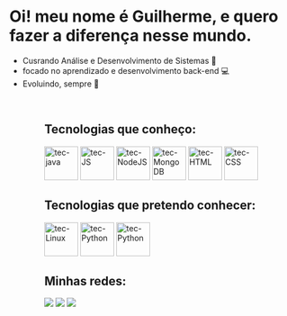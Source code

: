 # Oi! meu nome é Guilherme, e quero fazer a diferença nesse mundo.

- Cusrando Análise e Desenvolvimento de Sistemas 🚀 
- focado no aprendizado e desenvolvimento back-end 💻
- Evoluindo, sempre 💪     
<br>

<div style="display:flex; justify-content: space-around; flex-flow: row wrap;">


  <div>
    <div>
        <h2>Tecnologias que conheço:</h3>
            <p>
              <img alt="tec-java" width="60" src="https://cdn.jsdelivr.net/gh/devicons/devicon/icons/java/java-original.svg"/>
              <img alt="tec-JS" width="60" src="https://cdn.jsdelivr.net/gh/devicons/devicon/icons/javascript/javascript-original.svg">
              <img alt="tec-NodeJS" width="60" src="https://cdn.jsdelivr.net/gh/devicons/devicon/icons/nodejs/nodejs-plain.svg"/>
              <img alt="tec-MongoDB" width="60" src="https://cdn.jsdelivr.net/gh/devicons/devicon/icons/mongodb/mongodb-original.svg"/>
              <img alt="tec-HTML" width="60" src="https://cdn.jsdelivr.net/gh/devicons/devicon/icons/html5/html5-original.svg"/>
              <img alt="tec-CSS" width="60" src="https://cdn.jsdelivr.net/gh/devicons/devicon/icons/css3/css3-original.svg"/>
            </p>
      </div>
      <div>
        <h2>Tecnologias que pretendo conhecer:</h2>
          <p>
            <img alt="tec-Linux" width="60" src="https://cdn.jsdelivr.net/gh/devicons/devicon/icons/linux/linux-original.svg"/>
            <img alt="tec-Python" width="60" src="https://cdn.jsdelivr.net/gh/devicons/devicon/icons/python/python-original.svg"/>
            <img alt="tec-Python" width="60" src="https://cdn.jsdelivr.net/gh/devicons/devicon/icons/docker/docker-plain.svg" />
          </p>
      </div>
      <div>
        <h2>Minhas redes:</h2> 
          <a href="https://www.instagram.com/guilherme.k9t" target="_blank"><img src="https://img.shields.io/badge/-Instagram-%23E4405F?style=for-the-badge&logo=instagram&logoColor=white" target="_blank"></a>
          <a href = "mailto:guilherme.tec1107@gmail.com"><img src="https://img.shields.io/badge/-Gmail-%23333?style=for-the-badge&logo=gmail&logoColor=white" target="_blank"></a>
          <a href="https://www.linkedin.com/in/guilherme-sousa-ribeirio-090a1218b/" target="_blank"><img src="https://img.shields.io/badge/-LinkedIn-%230077B5?style=for-the-badge&logo=linkedin&logoColor=white" target="_blank"></a> 
      </div>
  </div>

</div>
